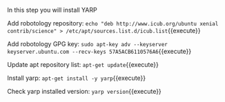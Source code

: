 In this step you will install YARP

Add robotology repository:
`echo "deb http://www.icub.org/ubuntu xenial contrib/science" > /etc/apt/sources.list.d/icub.list`{{execute}}

Add robotology GPG key:
`sudo apt-key adv --keyserver keyserver.ubuntu.com --recv-keys 57A5ACB6110576A6`{{execute}}

Update apt repository list:
`apt-get update`{{execute}}

Install yarp:
`apt-get install -y yarp`{{execute}}

Check yarp installed version:
`yarp version`{{execute}}
